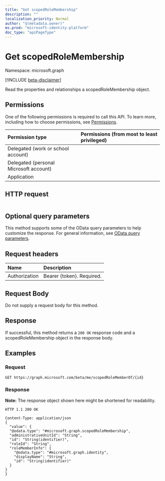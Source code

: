 ```yaml
---
title: "Get scopedRoleMembership"
description: ""
localization_priority: Normal
author: "$(metadata.owner)"
ms.prod: "microsoft-identity-platform"
doc_type: "apiPageType"
---
```


# Get scopedRoleMembership

Namespace: microsoft.graph

[!INCLUDE [beta-disclaimer](../../includes/beta-disclaimer.md)]

Read the properties and relationships a scopedRoleMembership object.

## Permissions

One of the following permissions is required to call this API. To learn more, including how to choose permissions, see [Permissions](/graph/permissions-reference).

| Permission type                        | Permissions (from most to least privileged) |
| :------------------------------------- | :------------------------------------------ |
| Delegated (work or school account)     |                                             |
| Delegated (personal Microsoft account) |                                             |
| Application                            |                                             |

## HTTP request

<!-- {
  "blockType": "ignored"
}
-->

```http

```

## Optional query parameters

This method supports some of the OData query parameters to help customize the response. For general information, see [OData query parameters](/graph/query-parameters).

## Request headers

| Name          | Description               |
| :------------ | :------------------------ |
| Authorization | Bearer {token}. Required. |

## Request Body

<!-- Actions and Functions -->

<!-- CRUD Methods -->

Do not supply a request body for this method.

## Response

If successful, this method returns a `200 OK` response code and a scopedRoleMembership object in the response body.

## Examples

### Request

<!-- {
  "blockType": "request",
  "name": "get_scopedrolemembership"
}
-->

```http
GET https://graph.microsoft.com/beta/me/scopedRoleMemberOf/{id}

```

### Response

**Note:** The response object shown here might be shortened for readability.

<!-- {
  "blockType": "response",
  "truncated": true,
  "@odata.type": "Microsoft.DirectoryServices.scopedRoleMembership"
}
-->

```http
HTTP 1.1 200 OK

Content-Type: application/json
{
  "value": {
  "@odata.type": "#microsoft.graph.scopedRoleMembership",
  "administrativeUnitId": "String",
  "id": "String(identifier)",
  "roleId": "String",
  "roleMemberInfo": {
    "@odata.type": "#microsoft.graph.identity",
    "displayName": "String",
    "id": "String(identifier)"
  }
}
}

```
